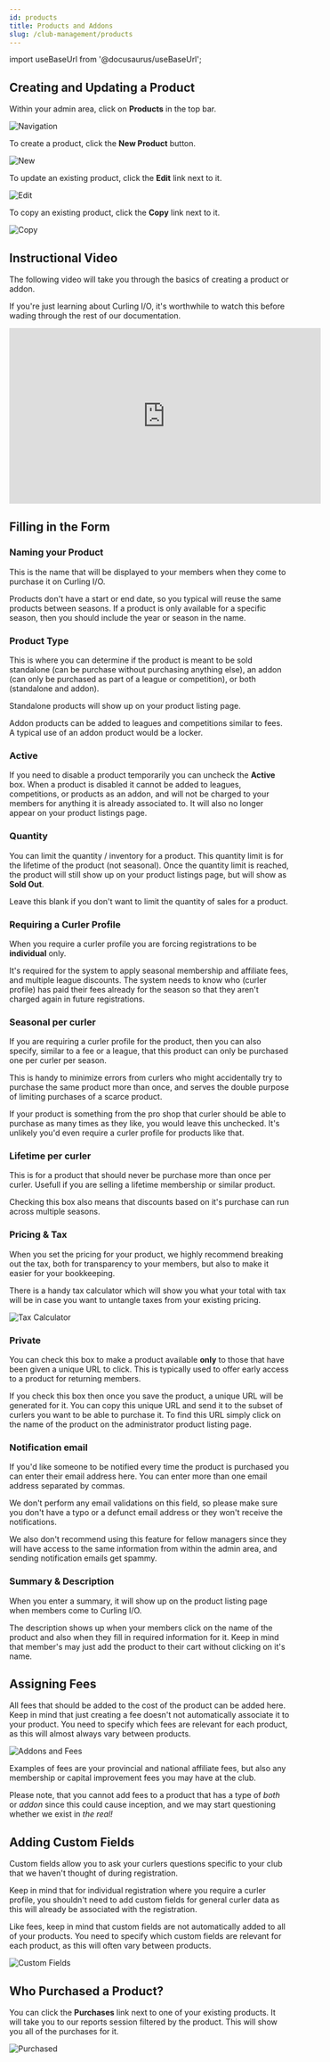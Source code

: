```yaml
---
id: products
title: Products and Addons
slug: /club-management/products
---
```

import useBaseUrl from '@docusaurus/useBaseUrl';

## Creating and Updating a Product

Within your admin area, click on **Products** in the top bar.

![Navigation](/img/docs/club-management/products/navigation.png)

To create a product, click the **New Product** button.

![New](/img/docs/club-management/products/new.png)

To update an existing product, click the **Edit** link next to it.

![Edit](/img/docs/club-management/shared/edit.png)

To copy an existing product, click the **Copy** link next to it.

![Copy](/img/docs/club-management/shared/copy.png)


## Instructional Video

The following video will take you through the basics of creating a product or addon.

If you're just learning about Curling I/O, it's worthwhile to watch this before wading through the rest of our documentation.

<div className="text--center videoWrapper">
  <iframe width="560" height="315" src="https://www.youtube.com/embed/Y5VX4pQCot4" frameBorder="0" allow="accelerometer; autoplay; clipboard-write; encrypted-media; gyroscope; picture-in-picture" allowFullScreen></iframe>
</div>


## Filling in the Form


### Naming your Product

This is the name that will be displayed to your members when they come to purchase it on Curling I/O.

Products don't have a start or end date, so you typical will reuse the same products between seasons.
If a product is only available for a specific season, then you should include the year or season in the name.


### Product Type

This is where you can determine if the product is meant to be sold standalone (can be purchase without purchasing anything else), an addon (can only be purchased as part of a league or competition), or both (standalone and addon).

Standalone products will show up on your product listing page.

Addon products can be added to leagues and competitions similar to fees. A typical use of an addon product would be a locker.


### Active

If you need to disable a product temporarily you can uncheck the **Active** box.
When a product is disabled it cannot be added to leagues, competitions, or products as an addon, and will not be charged to your members for anything it is already associated to.
It will also no longer appear on your product listings page.


### Quantity

You can limit the quantity / inventory for a product.
This quantity limit is for the lifetime of the product (not seasonal).
Once the quantity limit is reached, the product will still show up on your product listings page, but will show as **Sold Out**.

Leave this blank if you don't want to limit the quantity of sales for a product.


### Requiring a Curler Profile

When you require a curler profile you are forcing registrations to be **individual** only.

It's required for the system to apply seasonal membership and affiliate fees, and multiple league discounts.
The system needs to know who (curler profile) has paid their fees already for the season so that they aren't charged again in future registrations.


### Seasonal per curler

If you are requiring a curler profile for the product, then you can also specify, similar to a fee or a league, that this product can only be purchased one per curler per season.

This is handy to minimize errors from curlers who might accidentally try to purchase the same product more than once, and serves the double purpose of limiting purchases of a scarce product.

If your product is something from the pro shop that curler should be able to purchase as many times as they like, you would leave this unchecked.
It's unlikely you'd even require a curler profile for products like that.


### Lifetime per curler

This is for a product that should never be purchase more than once per curler. Usefull if you are selling a lifetime membership or similar product.

Checking this box also means that discounts based on it's purchase can run across multiple seasons.


### Pricing & Tax

When you set the pricing for your product, we highly recommend breaking out the tax, both for transparency to your members, but also to make it easier for your bookkeeping.

There is a handy tax calculator which will show you what your total with tax will be in case you want to untangle taxes from your existing pricing.

![Tax Calculator](/img/docs/club-management/shared/tax-calculator.png)


### Private

You can check this box to make a product available **only** to those that have been given a unique URL to click.
This is typically used to offer early access to a product for returning members.

If you check this box then once you save the product, a unique URL will be generated for it.
You can copy this unique URL and send it to the subset of curlers you want to be able to purchase it.
To find this URL simply click on the name of the product on the administrator product listing page.


### Notification email

If you'd like someone to be notified every time the product is purchased you can enter their email address here.
You can enter more than one email address separated by commas.

We don't perform any email validations on this field, so please make sure you don't have a typo or a defunct email address or they won't receive the notifications.

We also don't recommend using this feature for fellow managers since they will have access to the same information from within the admin area, and sending notification emails get spammy.


### Summary & Description

When you enter a summary, it will show up on the product listing page when members come to Curling I/O.

The description shows up when your members click on the name of the product and also when they fill in required information for it.
Keep in mind that member's may just add the product to their cart without clicking on it's name.


## Assigning Fees

All fees that should be added to the cost of the product can be added here.
Keep in mind that just creating a fee doesn't not automatically associate it to your product.
You need to specify which fees are relevant for each product, as this will almost always vary between products.

![Addons and Fees](/img/docs/club-management/shared/addons-and-fees.png)

Examples of fees are your provincial and national affiliate fees, but also any membership or capital improvement fees you may have at the club.

Please note, that you cannot add fees to a product that has a type of *both* or *addon* since this could cause inception, and we may start questioning whether we exist in _the real!_


## Adding Custom Fields

Custom fields allow you to ask your curlers questions specific to your club that we haven't thought of during registration.

Keep in mind that for individual registration where you require a curler profile, you shouldn't need to add custom fields for general curler data as this will already be associated with the registration.

Like fees, keep in mind that custom fields are not automatically added to all of your products.
You need to specify which custom fields are relevant for each product, as this will often vary between products.

![Custom Fields](/img/docs/club-management/shared/custom-fields.png)


## Who Purchased a Product?

You can click the **Purchases** link next to one of your existing products. It will take you to our reports session filtered by the product.
This will show you all of the purchases for it.

![Purchased](/img/docs/club-management/shared/purchased.png)
